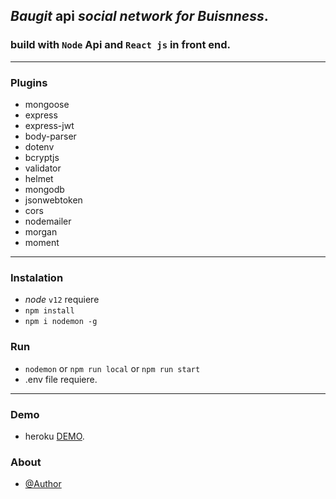 ## ***Baugit*** api  *social network for Buisnness*.

### build with `Node` Api and  `React js` in front end.

***
### **Plugins**

- mongoose 
- express
- express-jwt
- body-parser
- dotenv
- bcryptjs
- validator
- helmet
- mongodb
- jsonwebtoken
- cors
- nodemailer
- morgan
- moment
****
### **Instalation**

* *node* `v12` requiere
*  ``npm install``
*  ```npm i nodemon -g```

### **Run** 

*  `nodemon` or `npm run local` or `npm run start`
*  .env file requiere.

***
### **Demo**

-  heroku [DEMO](https://heroku.com).


### **About**
 
 * [@Author](http:dbeetoven.me/dbeetoven)

